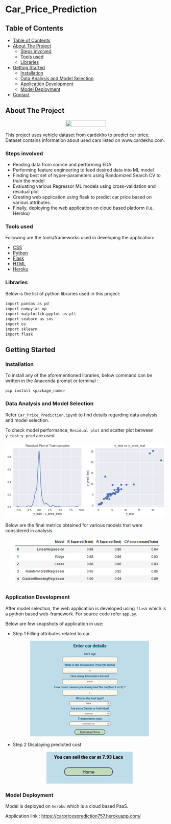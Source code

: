 # Car_Price_Prediction
<!-- TABLE OF CONTENTS -->
## Table of Contents

- [Table of Contents](#table-of-contents)
- [About The Project](#about-the-project)
  - [Steps involved](#steps-involved)
  - [Tools used](#tools-used)
  - [Libraries](#libraries)
- [Getting Started](#getting-started)
  - [Installation](#installation)
  - [Data Analysis and Model Selection](#data-analysis-and-model-selection)
  - [Application Development](#application-development)
  - [Model Deployment](#model-deployment)
- [Contact](#contact)



<!-- ABOUT THE PROJECT -->
## About The Project
<p align="center">
    <a href="https://carprizpred.herokuapp.com">
        <img src="images/prj_home.PNG" height="35%" width="50%">
    </a>
</p>
This project uses <a href="https://www.kaggle.com/nehalbirla/vehicle-dataset-from-cardekho?select=car+data.csv">vehicle dataset</a> from cardekho to predict car price.
Dataset contains information about used cars listed on www.cardekho.com.

### Steps involved
* Reading data from source and performing EDA
* Performing feature engineering to feed desired data into ML model
* Finding best set of hyper-parameters using Randomized Search CV to train the model
* Evaluating various Regressor ML models using cross-validation and residual plot
* Creating web application using flask to predict car price based on various attributes.
* Finally, deploying the web application on cloud based platform (i.e. Heroku) 

### Tools used
Following are the tools/frameworks used in developing the application:
* [CSS](https://en.wikipedia.org/wiki/CSS)
* [Python](https://www.python.org/)
* [Flask](https://palletsprojects.com/p/flask/)
* [HTML](https://en.wikipedia.org/wiki/HTML)
* [Heroku](https://www.heroku.com/)
  
### Libraries
Below is the list of python libraries used in this project:
```
import pandas as pd
import numpy as np
import matplotlib.pyplot as plt
import seaborn as sns
import os
import sklearn
import flask
```
## Getting Started

### Installation

To install any of the aforementioned libraries, below command can be written in the Anaconda prompt or terminal :

```
pip install <package_name>
```

### Data Analysis and Model Selection

Refer `Car_Price_Prediction.ipynb` to find details regarding data analysis and model selection.

To check model performance, `Residual plot` and scatter plot between `y_test`-`y_pred` are used.

<p align="center">
<img src="https://raw.githubusercontent.com/rppradhan08/Car_Price_Prediction/master/images/resuidual_plot.png">
</p>

Below are the final metrics obtained for various models that were considered in analysis.

<p align="center">
<img src="https://raw.githubusercontent.com/rppradhan08/Car_Price_Prediction/master/images/model_metrics.PNG" height="150px">
</p>


### Application Development

After model selection, the web application is developed using `flask` which is a python based web-framework. For source code refer `app.py`.

Below are few snapshots of application in use:
* Step 1 Filling attributes related to car
  <p align="center">
    <img src="https://raw.githubusercontent.com/rppradhan08/Car_Price_Prediction/master/images/step_1.PNG" height="300px">
  </p>
* Step 2 Displaying predicted cost 
  <p align="center">
    <img src="https://raw.githubusercontent.com/rppradhan08/Car_Price_Prediction/master/images/step_2.PNG" height="100px">
  </p>

### Model Deployment

Model is deployed on `heroku` which is a cloud based PaaS. 

Application link : https://carpricesprediction757.herokuapp.com/
